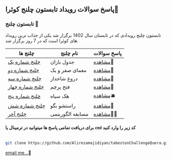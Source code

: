 ## پاسخ سوالات رویداد تابستون چلنج کوئرا🍉

 ### تابستون چلنج 🍇
 

تابستون چلنج رویدادی که در تابستان سال 1402 برگزار شد یکی از جذاب ترین رویداد های کوئرا  است که در 7 روز برگزار شد.



چلنج  ها | نام چلنج | پاسخ سوالات
-----------|-------------|---------
[چلنج شماره یک](https://quera.org/contest/assignments/56831/problems)|جدول بازان |[مشاهده](./answer1)🍒
[چلنج شماره دو](https://quera.org/contest/assignments/56852/problems)|معمای صفر و یک |[مشاهده](./answer1)🍇
[چلنج شماره سه](https://quera.org/contest/assignments/56835/problems)|دروغ شاخدار |[مشاهده](./answer1)🍐
[چلنج شماره چهار](https://quera.org/contest/assignments/56831/problems)|فتح پرچم |[مشاهده](./answer1)🍑
[چلنج شماره پنج ](https://quera.org/contest/assignments/56831/problems)|هک سیاه |[مشاهده](./answer1)🫐
[چلنج شماره شش](https://quera.org/contest/assignments/56831/problems)|راستشو بگو |[مشاهده](./answer1)🍉
[چلنج آخر](https://quera.org/contest/assignments/56831/problems)|مسابقه الگوریتمی |[مشاهده](./answer1)🧑‍💻

#### برای دریافت تمامی پاسخ ها میتوانید در ترمینال یا `cmd` کد زیر را وارد کنید

```bash

git clone https://github.com/Alirezamajidiyan/tabestonChallengeQuera.git

```

[email me...](mailto:alirezadeveloperman@gmail.com)🍉